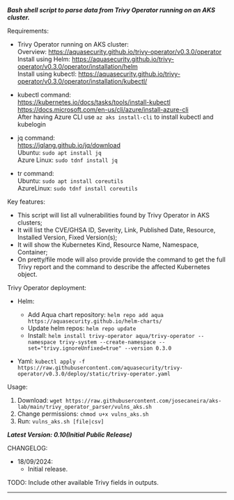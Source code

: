 

***Bash shell script to parse data from Trivy Operator running on an AKS cluster.***



Requirements:
* Trivy Operator running on AKS cluster:  
    Overview: https://aquasecurity.github.io/trivy-operator/v0.3.0/operator  
    Install using Helm: https://aquasecurity.github.io/trivy-operator/v0.3.0/operator/installation/helm  
    Install using kubectl: https://aquasecurity.github.io/trivy-operator/v0.3.0/operator/installation/kubectl/  

* kubectl command:  
    https://kubernetes.io/docs/tasks/tools/install-kubectl  
    https://docs.microsoft.com/en-us/cli/azure/install-azure-cli  
    After having Azure CLI use `az aks install-cli` to install kubectl and kubelogin  

* jq command:  
    https://jqlang.github.io/jq/download  
    Ubuntu: `sudo apt install jq`  
    Azure Linux: `sudo tdnf install jq`  

* tr command:  
    Ubuntu: `sudo apt install coreutils`  
    AzureLinux: `sudo tdnf install coreutils`  


Key features:
* This script will list all vulnerabilities found by Trivy Operator in AKS clusters;  
* It will list the CVE/GHSA ID, Severity, Link, Published Date, Resource, Installed Version, Fixed Version(s);  
* It will show the Kubernetes Kind, Resource Name, Namespace, Container;  
* On pretty/file mode will also provide provide the command to get the full Trivy report and the command to describe the affected Kubernetes object.  

Trivy Operator deployment:  
* Helm:  
  - Add Aqua chart repository: `helm repo add aqua https://aquasecurity.github.io/helm-charts/` 
  - Update helm repos: `helm repo update` 
  - Install: `helm install trivy-operator aqua/trivy-operator --namespace trivy-system --create-namespace --set="trivy.ignoreUnfixed=true" --version 0.3.0`  
  
* Yaml: `kubectl apply -f https://raw.githubusercontent.com/aquasecurity/trivy-operator/v0.3.0/deploy/static/trivy-operator.yaml` 
  
  
Usage:  
1. Download: `wget https://raw.githubusercontent.com/josecaneira/aks-lab/main/trivy_operator_parser/vulns_aks.sh`  
2. Change permissions: `chmod u+x vulns_aks.sh`  
3. Run: `vulns_aks.sh [file|csv]`  


***Latest Version: 0.10(Initial Public Release)***

CHANGELOG:  
* 18/09/2024:
  - Initial release.

		
TODO: Include other available Trivy fields in outputs.

__________________________________________________________________________________________________________________________________________________________________________________________________________
